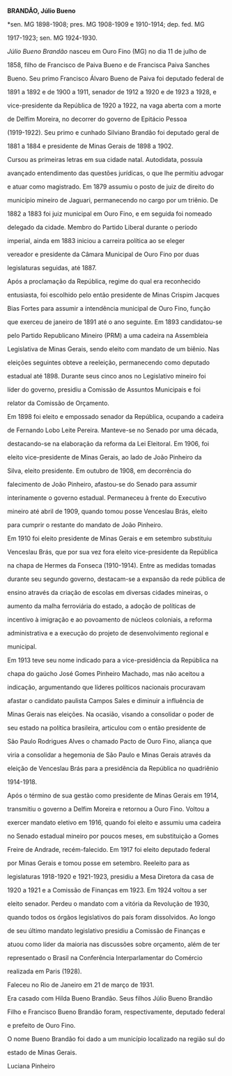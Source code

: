 **BRANDÃO, Júlio Bueno**



\*sen. MG 1898-1908; pres. MG 1908-1909 e 1910-1914; dep. fed. MG

1917-1923; sen. MG 1924-1930.



*Júlio Bueno Brandão* nasceu em Ouro Fino (MG) no dia 11 de julho de

1858, filho de Francisco de Paiva Bueno e de Francisca Paiva Sanches

Bueno. Seu primo Francisco Álvaro Bueno de Paiva foi deputado federal de

1891 a 1892 e de 1900 a 1911, senador de 1912 a 1920 e de 1923 a 1928, e

vice-presidente da República de 1920 a 1922, na vaga aberta com a morte

de Delfim Moreira, no decorrer do governo de Epitácio Pessoa

(1919-1922). Seu primo e cunhado Silviano Brandão foi deputado geral de

1881 a 1884 e presidente de Minas Gerais de 1898 a 1902.



Cursou as primeiras letras em sua cidade natal. Autodidata, possuía

avançado entendimento das questões jurídicas, o que lhe permitiu advogar

e atuar como magistrado. Em 1879 assumiu o posto de juiz de direito do

município mineiro de Jaguari, permanecendo no cargo por um triênio. De

1882 a 1883 foi juiz municipal em Ouro Fino, e em seguida foi nomeado

delegado da cidade. Membro do Partido Liberal durante o período

imperial, ainda em 1883 iniciou a carreira política ao se eleger

vereador e presidente da Câmara Municipal de Ouro Fino por duas

legislaturas seguidas, até 1887.



Após a proclamação da República, regime do qual era reconhecido

entusiasta, foi escolhido pelo então presidente de Minas Crispim Jacques

Bias Fortes para assumir a intendência municipal de Ouro Fino, função

que exerceu de janeiro de 1891 até o ano seguinte. Em 1893 candidatou-se

pelo Partido Republicano Mineiro (PRM) a uma cadeira na Assembleia

Legislativa de Minas Gerais, sendo eleito com mandato de um biênio. Nas

eleições seguintes obteve a reeleição, permanecendo como deputado

estadual até 1898. Durante seus cinco anos no Legislativo mineiro foi

líder do governo, presidiu a Comissão de Assuntos Municipais e foi

relator da Comissão de Orçamento.



Em 1898 foi eleito e empossado senador da República, ocupando a cadeira

de Fernando Lobo Leite Pereira. Manteve-se no Senado por uma década,

destacando-se na elaboração da reforma da Lei Eleitoral. Em 1906, foi

eleito vice-presidente de Minas Gerais, ao lado de João Pinheiro da

Silva, eleito presidente. Em outubro de 1908, em decorrência do

falecimento de João Pinheiro, afastou-se do Senado para assumir

interinamente o governo estadual. Permaneceu à frente do Executivo

mineiro até abril de 1909, quando tomou posse Venceslau Brás, eleito

para cumprir o restante do mandato de João Pinheiro.



Em 1910 foi eleito presidente de Minas Gerais e em setembro substituiu

Venceslau Brás, que por sua vez fora eleito vice-presidente da República

na chapa de Hermes da Fonseca (1910-1914). Entre as medidas tomadas

durante seu segundo governo, destacam-se a expansão da rede pública de

ensino através da criação de escolas em diversas cidades mineiras, o

aumento da malha ferroviária do estado, a adoção de políticas de

incentivo à imigração e ao povoamento de núcleos coloniais, a reforma

administrativa e a execução do projeto de desenvolvimento regional e

municipal.



Em 1913 teve seu nome indicado para a vice-presidência da República na

chapa do gaúcho José Gomes Pinheiro Machado, mas não aceitou a

indicação, argumentando que líderes políticos nacionais procuravam

afastar o candidato paulista Campos Sales e diminuir a influência de

Minas Gerais nas eleições. Na ocasião, visando a consolidar o poder de

seu estado na política brasileira, articulou com o então presidente de

São Paulo Rodrigues Alves o chamado Pacto de Ouro Fino, aliança que

viria a consolidar a hegemonia de São Paulo e Minas Gerais através da

eleição de Venceslau Brás para a presidência da República no quadriênio

1914-1918.



Após o término de sua gestão como presidente de Minas Gerais em 1914,

transmitiu o governo a Delfim Moreira e retornou a Ouro Fino. Voltou a

exercer mandato eletivo em 1916, quando foi eleito e assumiu uma cadeira

no Senado estadual mineiro por poucos meses, em substituição a Gomes

Freire de Andrade, recém-falecido. Em 1917 foi eleito deputado federal

por Minas Gerais e tomou posse em setembro. Reeleito para as

legislaturas 1918-1920 e 1921-1923, presidiu a Mesa Diretora da casa de

1920 a 1921 e a Comissão de Finanças em 1923. Em 1924 voltou a ser

eleito senador. Perdeu o mandato com a vitória da Revolução de 1930,

quando todos os órgãos legislativos do país foram dissolvidos. Ao longo

de seu último mandato legislativo presidiu a Comissão de Finanças e

atuou como líder da maioria nas discussões sobre orçamento, além de ter

representado o Brasil na Conferência Interparlamentar do Comércio

realizada em Paris (1928).



Faleceu no Rio de Janeiro em 21 de março de 1931.



Era casado com Hilda Bueno Brandão. Seus filhos Júlio Bueno Brandão

Filho e Francisco Bueno Brandão foram, respectivamente, deputado federal

e prefeito de Ouro Fino.



O nome Bueno Brandão foi dado a um município localizado na região sul do

estado de Minas Gerais.



Luciana Pinheiro



